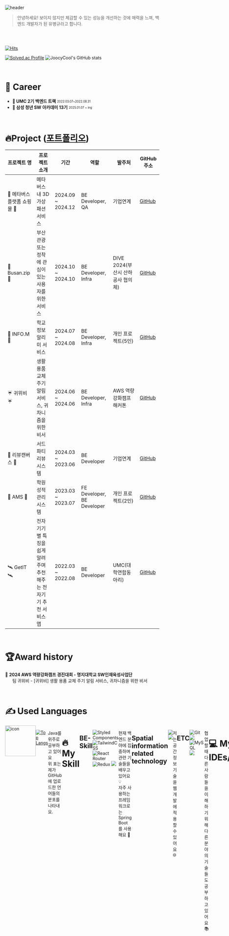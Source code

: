 ![header](https://capsule-render.vercel.app/api?type=waving&color=0:E8FFCE,100:ACFADF&height=300&section=header&text=Gyulguma's%20Github&desc=Welcome%20here%20👋&fontSize=70&animation=fadeIn&fontAlignY=40&descAlign=80)

> 안녕하세요! 보이지 않지만 체감할 수 있는 성능을 개선하는 것에 매력을 느껴, 백엔드 개발자가 된 유병규라고 합니다.

<br/>
<br/>

[![Hits](https://hits.seeyoufarm.com/api/count/incr/badge.svg?url=https%3A%2F%2Fgithub.com%2Fsean2337&count_bg=%230B666A&title_bg=%23071952&icon=iconify.svg&icon_color=%23E7E7E7&title=vistor&edge_flat=false)](https://hits.seeyoufarm.com)

[![Solved.ac Profile](http://mazassumnida.wtf/api/v2/generate_badge?boj=ybg6539)](https://solved.ac/ybg6539/)
![JoocyCool's GitHub stats](https://github-readme-stats.vercel.app/api?username=Gyulguma&&show_icons=true&theme=solarized-light&rank_icon=github)


<br/>

# 🚀 Career
- **📗 UMC 2기 백엔드 트랙** <sub><sup>2022.03.07~2022.08.31</sup></sub>
- **📘 삼성 청년 SW 아카데미 13기** <sub><sup>2025.01.07 ~ ing</sup></sub>

<br/>

# 🔥Project ([포트폴리오](https://cold-jade-789.notion.site/11b8ea6a2bdb80d79ff0c817c40498bf?pvs=74))
| 프로젝트 명 | 프로젝트 소개 | 기간 | 역할 | 발주처 | GitHub 주소 |
|-------------|---------------|------|------|--------|-------------|
| 📘 메타버스 플랫폼 쇼핑몰 📘 | 메타버스 내 3D 가상 패션 서비스  | 2024.09 ~ 2024.12 | BE Developer, QA | 기업연계 | [GitHub](https://github.com/MJU-TeamProject2/MJU-BE) |
| 🚛 Busan.zip 🚛 | 부산 관광 또는 정착에 관심이 있는 사용자를 위한 서비스 | 2024.10 ~ 2024.10 | BE Developer, Infra | DIVE 2024(부산시 산하공사 협의체) | [GitHub](https://github.com/orgs/dive-2024-busanzip/repositories) |
| 🚙 INFO.M 🚙 | 학교 정보 알리미 서비스 | 2024.07 ~ 2024.08 | BE Developer, Infra | 개인 프로젝트(5인) | [GitHub](https://github.com/MJU-Application/BE/branches/all) |
| ☔️ 귀위비 ☔️ | 생활 용품 교체 주기 알림 서비스, 귀차니즘을 위한 비서 | 2024.06 ~ 2024.06 | BE Developer, Infra | AWS 역량강화캠프 해커톤 | [GitHub](https://github.com/hongkikii/gwibi) |
| 🚗 리뷰캔버스 🚗 | 서드 파티 리뷰 시스템 | 2024.03 ~ 2023.06 | BE Developer | 기업연계 | [GitHub](https://github.com/review-canvas/review-canvas-back) |
| 📝 AMS 📝 | 학원 성적 관리 시스템 | 2023.03 ~ 2023.07 | FE Developer, BE Developer | 개인 프로젝트(2인) | [GitHub](https://github.com/Gyulguma/AMS?tab=readme-ov-file) |
| 🛰️ GetIT 🛰️ | 전자기기별 특징을 쉽게 알려주며 추천해주는 전자기기 추천 서비스 앱 | 2022.03 ~ 2022.08 | BE Developer | UMC(대학연합동아리) | [GitHub](https://github.com/UMC-GetIT/GetIT-server?tab=readme-ov-file) |


<br/>

# 🏆Award history
🥇 **2024 AWS 역량강화캠프 경진대회 - 명지대학교 SW인재육성사업단** 
<br/>&nbsp;&nbsp;&nbsp;&nbsp;&nbsp;&nbsp;팀 귀위비 - [귀위비] 생활 용품 교체 주기 알림 서비스, 귀차니즘을 위한 비서
<br/>


<br/>


# ✍ Used Languages
<div style="display: flex; align-items: flex-start;"><img src="https://techstack-generator.vercel.app/java-icon.svg" alt="icon" width="100" height="100" />

<br/>

[![Top Langs](https://github-readme-stats.vercel.app/api/top-langs/?username=Gyulguma&layout=donut)](https://github.com/anuraghazra/github-readme-stats)

Java를 위주로 공부하고 있어요<br/>
위 표는 제가 GitHub에 업로드한 언어들의 분포를 나타내요.

<br/>


# 🔥 My Skill

## BE-Skill
![Styled Components](https://img.shields.io/badge/styled--components-DB7093?style=for-the-badge&logo=styled-components&logoColor=white)
![TailwindCSS](https://img.shields.io/badge/tailwindcss-%2338B2AC.svg?style=for-the-badge&logo=tailwind-css&logoColor=white)
![React Router](https://img.shields.io/badge/React_Router-CA4245?style=for-the-badge&logo=react-router&logoColor=white)
![Redux](https://img.shields.io/badge/redux-%23593d88.svg?style=for-the-badge&logo=redux&logoColor=white)
<img src="https://img.shields.io/badge/recoil-3578E5?style=for-the-badge&logo=Recoil&logoColor=white">

현재 백엔드 분야에 집중하며 관련 기술들을 배우고 있어요 💡<br/>
자주 사용하는 프레임워크로는 Spring Boot를 사용해요 🔧<br/>

## Spatial information related technology
<img src="https://img.shields.io/badge/qgis-589632?style=for-the-badge&logo=Qgis&logoColor=white"> <img src="https://img.shields.io/badge/arcgis-2C7AC3?style=for-the-badge&logo=ArcGIS&logoColor=white">

저는 공간정보 기술을 웹 개발에 적용할 수 있어요 🌐<br/>

## ETC
![Git](https://img.shields.io/badge/Git-F05032.svg?&style=for-the-badge&logo=Git&logoColor=white)
 <img src="https://img.shields.io/badge/jira-0052CC?style=for-the-badge&logo=Jira&logoColor=white">
![MySQL](https://img.shields.io/badge/MySQL-4479A1.svg?&style=for-the-badge&logo=MySQL&logoColor=white)
<img src="https://img.shields.io/badge/mongodb-47A248?style=for-the-badge&logo=MongoDB&logoColor=white">

협업할 때 다른 사람들을 이해하기 위해 다른 분야의 기술들도 공부하고 있어요 📚

<br/>

# 💻 My IDEs/Editors
![Visual Studio Code](https://img.shields.io/badge/Visual%20Studio%20Code-0078d7.svg?style=for-the-badge&logo=visual-studio-code&logoColor=white)
![Visual Studio](https://img.shields.io/badge/Visual%20Studio-5C2D91.svg?style=for-the-badge&logo=visual-studio&logoColor=white)
![Android Studio](https://img.shields.io/badge/Android%20Studio-3DDC84.svg?style=for-the-badge&logo=android-studio&logoColor=white)
![Eclipse](https://img.shields.io/badge/Eclipse-FE7A16.svg?style=for-the-badge&logo=Eclipse&logoColor=white)
![PyCharm](https://img.shields.io/badge/pycharm-143?style=for-the-badge&logo=pycharm&logoColor=black&color=black&labelColor=green)


저는 보통 백엔드 개발에 익숙한 IntelliJ IDEA를 사용하고 있고, <br/>
다른 언어나 분야를 개발할 때는 위에 언급된 IDE/에디터들을 사용해요 💻<br/>
협업할 때는 Git을 사용해요 🤝

<br/>
<!--
# 🤔 My SNS
 <a href="https://velog.io/@sean2337" target="Velog_sean2337"><img src="https://img.shields.io/badge/velog-20C997?style=for-the-badge&logo=Velog&logoColor=white"></a>
 [![Instagram](https://img.shields.io/badge/Instagram-%23E4405F.svg?style=for-the-badge&logo=Instagram&logoColor=white&link=https://instagram.com/joosi_cool?igshid=MmIzYWVlNDQ5Yg==)](https://instagram.com/joosi_cool?igshid=MmIzYWVlNDQ5Yg==)
 -->
